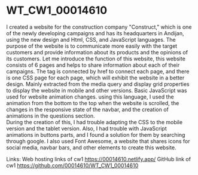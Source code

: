 # WT_CW1_00014610
I created a website for the construction company "Construct," which is one of the newly developing campaigns and has its headquarters in Andijan, 
using the new design and Html, CSS, and JavaScript languages. The purpose of the website is to communicate more easily with the target customers 
and provide information about its products and the opinions of its customers.  Let me introduce the function of this website, this website consists 
of 6 pages and helps to share information about each of their campaigns. The <a> tag is connected by href to connect each page, and there is one CSS
page for each page, which will exhibit the website in a better design. Mainly extracted from the media query and display grid properties to display the 
website in mobile and other versions. Basic JavaScript was used for website animation changes. using this language, I used the animation from the bottom 
to the top when the website is scrolled, the changes in the responsive state of the navbar, and the creation of animations in the questions section.  
During the creation of this, I had trouble adapting the CSS to the mobile version and the tablet version. Also, I had trouble with JavaScript animations in 
buttons parts, and I found a solution for them by searching through google. I also used Font Awesome, a website that shares icons for social media, navbar bars, 
and other elements to create this website.

Links:
  Web hosting links of cw1
    https://00014610.netlify.app/
  GitHub link of cw1
    https://github.com/00014610/WT_CW1_00014610


